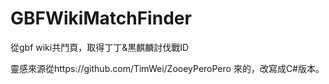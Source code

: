 # GBFWikiMatchFinder
從gbf wiki共鬥頁，取得丁丁&黒麒麟討伐戰ID

靈感來源從https://github.com/TimWei/ZooeyPeroPero 來的，改寫成C#版本。
